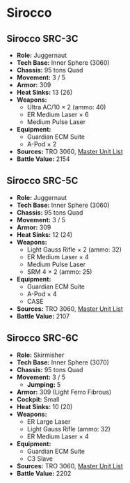 # Sirocco
## Sirocco SRC-3C
- **Role:** Juggernaut
- **Tech Base:** Inner Sphere (3060)
- **Chassis:** 95 tons Quad
- **Movement:** 3 / 5
- **Armor:** 309
- **Heat Sinks:** 13 (26)
- **Weapons:**
  - Ultra AC/10 × 2 (ammo: 40)
  - ER Medium Laser × 6
  - Medium Pulse Laser
- **Equipment:**
  - Guardian ECM Suite
  - A-Pod × 2
- **Sources:** TRO 3060, [Master Unit List](http://masterunitlist.info/Unit/Details/2951/sirocco-src-3c)
- **Battle Value:** 2154

## Sirocco SRC-5C
- **Role:** Juggernaut
- **Tech Base:** Inner Sphere (3060)
- **Chassis:** 95 tons Quad
- **Movement:** 3 / 5
- **Armor:** 309
- **Heat Sinks:** 12 (24)
- **Weapons:**
  - Light Gauss Rifle × 2 (ammo: 32)
  - ER Medium Laser × 4
  - Medium Pulse Laser
  - SRM 4 × 2 (ammo: 25)
- **Equipment:**
  - Guardian ECM Suite
  - A-Pod × 4
  - CASE
- **Sources:** TRO 3060, [Master Unit List](http://masterunitlist.info/Unit/Details/2952/sirocco-src-5c)
- **Battle Value:** 2107

## Sirocco SRC-6C
- **Role:** Skirmisher
- **Tech Base:** Inner Sphere (3070)
- **Chassis:** 95 tons Quad
- **Movement:** 3 / 5
  - **Jumping:** 5
- **Armor:** 309 (Light Ferro Fibrous)
- **Cockpit:** Small
- **Heat Sinks:** 10 (20)
- **Weapons:**
  - ER Large Laser
  - Light Gauss Rifle (ammo: 32)
  - ER Medium Laser × 4
- **Equipment:**
  - Guardian ECM Suite
  - C3 Slave
- **Sources:** TRO 3060, [Master Unit List](http://masterunitlist.info/Unit/Details/2953/sirocco-src-6c)
- **Battle Value:** 2202


